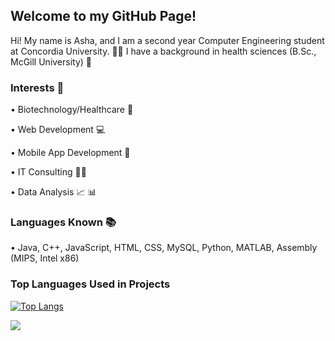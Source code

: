 ## Welcome to my GitHub Page!


Hi! My name is Asha, and I am a second year Computer Engineering student at Concordia University. 🙋‍♀️ I have a background in health sciences (B.Sc., McGill University) 💉


### Interests 💙
• Biotechnology/Healthcare 💉

• Web Development 💻

• Mobile App Development 📱

• IT Consulting 👩‍💼

• Data Analysis 📈 📊


### Languages Known 📚

• Java, C++, JavaScript, HTML, CSS, MySQL, Python, MATLAB, Assembly (MIPS, Intel x86)


### Top Languages Used in Projects
[![Top Langs](https://github-readme-stats.vercel.app/api/top-langs/?username=asha97&theme=tokyonight)](https://github.com/asha97/github-readme-stats)


![](https://komarev.com/ghpvc/?username=asha97&color=ff69b4)
